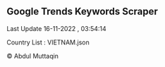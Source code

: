 

## Google Trends Keywords Scraper 
 
Last Update 16-11-2022 , 03:54:14

Country List :
VIETNAM.json



© Abdul Muttaqin 
